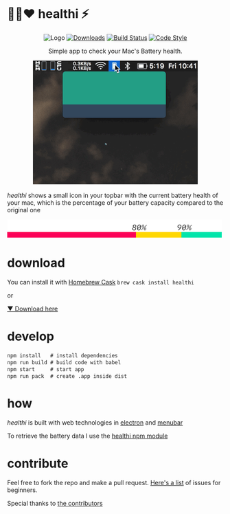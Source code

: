 # 💚💛❤️ healthi ⚡️

<center>
	<img src="https://raw.githubusercontent.com/pablopunk/healthi/master/img/biglogo.png" alt="Logo" />
	<a href="https://github.com/pablopunk/healthi-app#download"><img src="https://img.shields.io/github/downloads/pablopunk/healthi-app/total.svg" alt="Downloads" /></a>
	<a href="https://travis-ci.org/pablopunk/healthi-app"><img src="https://travis-ci.org/pablopunk/healthi-app.svg?branch=master" alt="Build Status" /></a>
	<a href="https://github.com/sindresorhus/xo"><img src="https://img.shields.io/badge/code_style-XO-5ed9c7.svg" alt="Code Style" /></a>
	<p>Simple app to check your Mac's Battery health.</p>
	<a><img src="https://github.com/pablopunk/art/raw/master/healthi/screenshot.gif" alt="screenshot" /></a>
</center>

_healthi_ shows a small icon in your topbar with the current battery health of your mac, which is the percentage of your battery capacity compared to the original one

![health](https://github.com/pablopunk/art/raw/master/healthi/health.png)

# download

You can install it with [Homebrew Cask](https://caskroom.github.io) `brew cask install healthi`

or

[▼ Download here](https://github.com/pablopunk/healthi/releases/latest)

# develop

```shell
npm install   # install dependencies
npm run build # build code with babel
npm start     # start app
npm run pack  # create .app inside dist
```
# how

_healthi_ is built with web technologies in [electron](http://electron.atom.io) and [menubar](https://github.com/maxogden/menubar)

To retrieve the battery data I use the [healthi npm module](https://github.com/pablopunk/healthi-js)

# contribute

Feel free to fork the repo and make a pull request. [Here's a list](https://github.com/pablopunk/healthi/issues?q=is%3Aissue+is%3Aopen+label%3Abeginner) of issues for beginners.

Special thanks to [the contributors](https://github.com/pablopunk/healthi-app/graphs/contributors)
